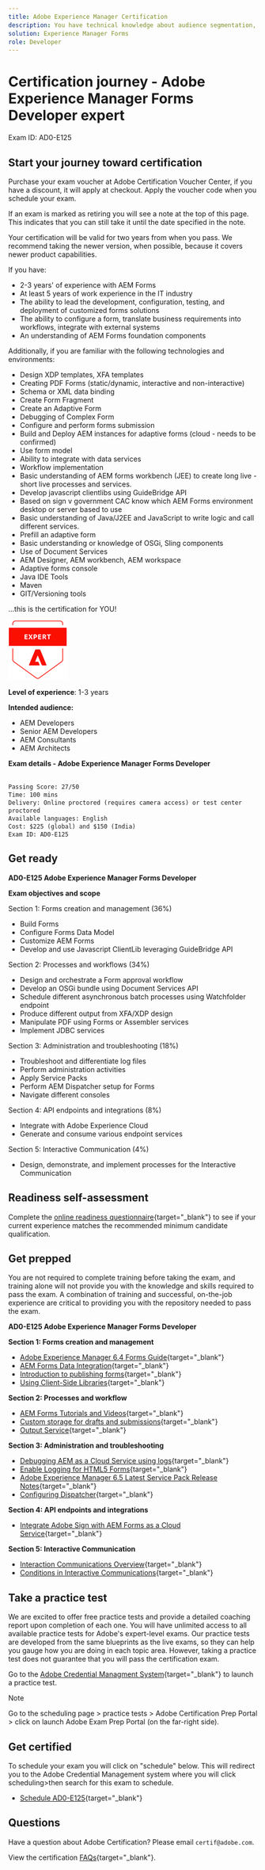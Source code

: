 ```yaml
---
title: Adobe Experience Manager Certification 
description: You have technical knowledge about audience segmentation, destination exports, and activation on real time basis for unified profiles that adhere to data and privacy regulations, customer data platforms (CDP) and knowledge of Adobe Experience Platform.
solution: Experience Manager Forms
role: Developer
---
```

# Certification journey - Adobe Experience Manager Forms Developer expert

Exam ID: AD0-E125
    
## Start your journey toward certification

Purchase your exam voucher at Adobe Certification Voucher Center, if you have a discount, it will apply at checkout. Apply the voucher code when you schedule your exam.

If an exam is marked as retiring you will see a note at the top of this page. This indicates that you can still take it until the date specified in the note. 

Your certification will be valid for two years from when you pass. We recommend taking the newer version, when possible, because it covers newer product capabilities.

If you have:

* 2-3 years' of experience with AEM Forms
* At least 5 years of work experience in the IT industry
* The ability to lead the development, configuration, testing, and deployment of customized forms solutions
* The ability to configure a form, translate business requirements into workflows, integrate with external systems
* An understanding of AEM Forms foundation components

Additionally, if you are familiar with the following technologies and environments:

* Design XDP templates, XFA templates
* Creating PDF Forms (static/dynamic, interactive and non-interactive)
* Schema or XML data binding
* Create Form Fragment
* Create an Adaptive Form
* Debugging of Complex Form
* Configure and perform forms submission
* Build and Deploy AEM instances for adaptive forms (cloud - needs to be confirmed)
* Use form model
* Ability to integrate with data services
* Workflow implementation
* Basic understanding of AEM forms workbench (JEE) to create long live - short live processes and services.
* Develop javascript clientlibs using GuideBridge API
* Based on sign v government CAC know which AEM Forms environment desktop or server based to use
* Basic understanding of Java/J2EE and JavaScript to write logic and call different services.
* Prefill an adaptive form
* Basic understanding or knowledge of OSGi, Sling components
* Use of Document Services
* AEM Designer, AEM workbench, AEM workspace
* Adaptive forms console
* Java IDE Tools
* Maven
* GIT/Versioning tools

...this is the certification for YOU!

![Certification Expert Badge](/help/certifications/assets/expert-badge-small.png)

**Level of experience**: 1-3 years

**Intended audience:** 

* AEM Developers
* Senior AEM Developers
* AEM Consultants
* AEM Architects

**Exam details - Adobe Experience Manager Forms Developer**
  
```

Passing Score: 27/50
Time: 100 mins
Delivery: Online proctored (requires camera access) or test center proctored
Available languages: English
Cost: $225 (global) and $150 (India)
Exam ID: AD0-E125

```

## Get ready

**AD0-E125 Adobe Experience Manager Forms Developer**

**Exam objectives and scope**

Section 1: Forms creation and management (36%)

* Build Forms
* Configure Forms Data Model
* Customize AEM Forms
* Develop and use Javascript ClientLib leveraging GuideBridge API

Section 2: Processes and workflows (34%)

* Design and orchestrate a Form approval workflow
* Develop an OSGi bundle using Document Services API
* Schedule different asynchronous batch processes using Watchfolder endpoint
* Produce different output from XFA/XDP design
* Manipulate PDF using Forms or Assembler services
* Implement JDBC services

Section 3: Administration and troubleshooting (18%)

* Troubleshoot and differentiate log files
* Perform administration activities
* Apply Service Packs
* Perform AEM Dispatcher setup for Forms
* Navigate different consoles

Section 4: API endpoints and integrations (8%)

* Integrate with Adobe Experience Cloud
* Generate and consume various endpoint services

Section 5: Interactive Communication (4%)

* Design, demonstrate, and implement processes for the Interactive Communication

## Readiness self-assessment

Complete the [online readiness questionnaire](https://scorpion.caveon.com/launchpad/ad-q-e129-readiness-questionnaire-for-adobe-aem-assets-developer-professional-exam-copy-x38d6m/ad-q-e125-readiness-questionnaire-for-adobe-aem-forms-developer-expert-exam){target="_blank"} to see if your current experience matches the recommended minimum candidate qualification.

## Get prepped

You are not required to complete training before taking the exam, and training alone will not provide you with the knowledge and skills required to pass the exam. A combination of training and successful, on-the-job experience are critical to providing you with the repository needed to pass the exam.

**AD0-E125 Adobe Experience Manager Forms Developer**

**Section 1: Forms creation and management**

* [Adobe Experience Manager 6.4 Forms Guide](https://experienceleague.adobe.com/docs/experience-manager-64/forms/home.html?lang=en){target="_blank"} 
* [AEM Forms Data Integration](https://experienceleague.adobe.com/docs/experience-manager-65/forms/form-data-model/data-integration.html?lang=en){target="_blank"} 
* [Introduction to publishing forms](https://experienceleague.adobe.com/docs/experience-manager-64/forms/publish-process-aem-forms/introduction-publishing-forms.html?lang=en#aem-forms-portal-components-overview){target="_blank"} 
* [Using Client-Side Libraries](https://experienceleague.adobe.com/docs/experience-manager-65/developing/introduction/clientlibs.html?lang=en#locating-a-client-library-folder-and-using-the-proxy-client-libraries-servlet){target="_blank"} 

**Section 2: Processes and workflow**

* [AEM Forms Tutorials and Videos](https://experienceleague.adobe.com/docs/experience-manager-learn/forms/overview.html?lang=en){target="_blank"}
* [Custom storage for drafts and submissions](https://experienceleague.adobe.com/docs/experience-manager-64/forms/use-forms-portal/adding-custom-storage-provider-forms.html?lang=en){target="_blank"}
* [Output Service](https://experienceleague.adobe.com/docs/experience-manager-65/forms/use-document-services/output-service.html?lang=en#generating-non-interactive-form-documents){target="_blank"}

**Section 3: Administration and troubleshooting**

* [Debugging AEM as a Cloud Service using logs](https://experienceleague.adobe.com/docs/experience-manager-learn/cloud-service/debugging/debugging-aem-as-a-cloud-service/logs.html?lang=en#:~:text=aemerror%20is%20the%20Java%20error%20log%20%28found%20at,log%20levels%20for%20custom%20loggers%20per%20environment%20type%3A){target="_blank"}
* [Enable Logging for HTML5 Forms](https://experienceleague.adobe.com/docs/experience-manager-65/forms/html5-forms/enable-logs.html?lang=en){target="_blank"}
* [Adobe Experience Manager 6.5 Latest Service Pack Release Notes](https://experienceleague.adobe.com/docs/experience-manager-65/release-notes/service-pack/sp-release-notes.html){target="_blank"}
* [Configuring Dispatcher](https://experienceleague.adobe.com/docs/experience-manager-dispatcher/using/configuring/dispatcher-configuration.html?lang=en){target="_blank"}

**Section 4: API endpoints and integrations**

* [Integrate Adobe Sign with AEM Forms as a Cloud Service](https://experienceleague.adobe.com/docs/experience-manager-forms-cloud-service/forms/adobe-sign-integration-adaptive-forms.html){target="_blank"}

**Section 5: Interactive Communication**

* [Interaction Communications Overview](https://experienceleague.adobe.com/docs/experience-manager-64/forms/getting-started/interactive-communications-overview.html?lang=en){target="_blank"}
* [Conditions in Interactive Communications](https://experienceleague.adobe.com/docs/experience-manager-65/forms/interactive-communications/conditions-interactive-communications.html?lang=en){target="_blank"}

## Take a practice test

We are excited to offer free practice tests and provide a detailed coaching report upon completion of each one. You will have unlimited access to all available practice tests for Adobe's expert-level exams. Our practice tests are developed from the same blueprints as the live exams, so they can help you gauge how you are doing in each topic area. However, taking a practice test does not guarantee that you will pass the certification exam.

Go to the [Adobe Credential Managment System](http://www.certmetrics.com/adobe/){target="_blank"} to launch a practice test.

>[!NOTE]
>
>Go to the scheduling page > practice tests > Adobe Certification Prep Portal > click on launch Adobe Exam Prep Portal (on the far-right side).


## Get certified

To schedule your exam you will click on "schedule" below. This will redirect you to the Adobe Credential Management system where you will click scheduling>then search for this exam to schedule.

* [Schedule AD0-E125](https://learning.adobe.com/api.certify.json){target="_blank"}

## Questions

Have a question about Adobe Certification? Please email `certif@adobe.com`.

View the certification [FAQs](https://solutionpartners.adobe.com/solution-partners/training_and_certification/certification/certification_faq.html#){target="_blank"}.